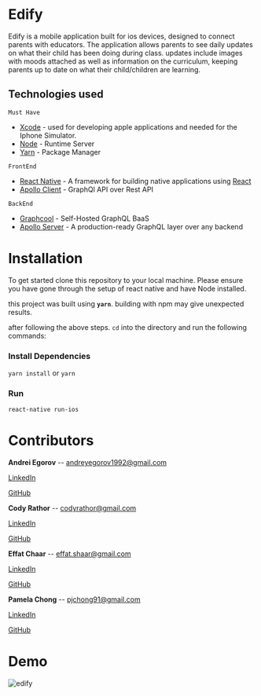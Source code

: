# Edify
Edify is a mobile application built for ios devices, designed to connect parents with educators. The application allows parents to see daily updates on what their child has been doing during class. updates include images with moods attached as well as information on the curriculum, keeping parents up to date on what their child/children are learning.

## Technologies used
`Must Have`
* [Xcode](https://developer.apple.com/xcode/) - used for developing apple applications and needed for the Iphone Simulator.
* [Node](https://nodejs.org/en/) - Runtime Server
* [Yarn](https://yarnpkg.com/en/) - Package Manager

`FrontEnd`
* [React Native](https://facebook.github.io/react-native/) - A framework for building native applications using [React](https://reactjs.org/)
* [Apollo Client](https://www.apollographql.com/docs/react/) - GraphQl API over Rest API

`BackEnd`
* [Graphcool](https://www.graph.cool/) - Self-Hosted GraphQL BaaS
* [Apollo Server](https://www.apollographql.com/server) - A production-ready GraphQL layer over any backend
# Installation

To get started clone this repository to your local machine. Please ensure you have gone through the setup of react native and have Node installed.

this project was built using **``yarn``**. building with npm may give unexpected results.

after following the above steps. `cd` into the directory and run the following commands:

### Install Dependencies

`yarn install` or `yarn` 

### Run

`react-native run-ios`

# Contributors

**Andrei Egorov**  -- <andreyegorov1992@gmail.com>
    
[LinkedIn](https://www.linkedin.com/in/andrei-egorov/)

[GitHub](https://github.com/AndreiEgorov)

**Cody Rathor**  -- <codyrathor@gmail.com>
    
[LinkedIn](https://www.linkedin.com/in/codyrathor/)

[GitHub](https://github.com/crathor)

**Effat Chaar**  -- <effat.shaar@gmail.com>
    
[LinkedIn](https://www.linkedin.com/in/effat-chaar-748250161/)

[GitHub](https://github.com/EffatChaar)

**Pamela Chong**  -- <pjchong91@gmail.com>
    
[LinkedIn](https://www.linkedin.com/in/p-chong/)

[GitHub](https://github.com/pjchong91)

# Demo

![edify](https://user-images.githubusercontent.com/36652784/45841225-ff291480-bccd-11e8-97f7-3a1e052ecadc.gif)




